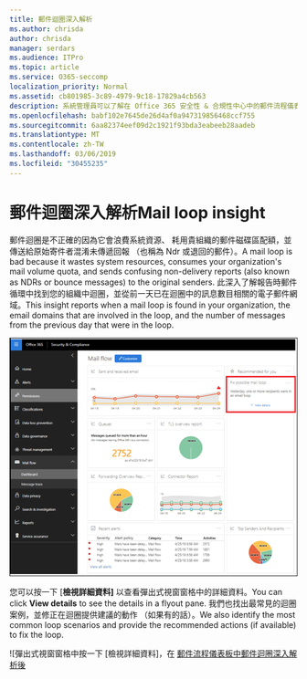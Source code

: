 ```yaml
---
title: 郵件迴圈深入解析
ms.author: chrisda
author: chrisda
manager: serdars
ms.audience: ITPro
ms.topic: article
ms.service: O365-seccomp
localization_priority: Normal
ms.assetid: cb801985-3c89-4979-9c18-17829a4cb563
description: 系統管理員可以了解在 Office 365 安全性 & 合規性中心中的郵件流程儀表板中郵件迴圈深入解析。
ms.openlocfilehash: babf102e7645de26d4af0a947319856468ccf755
ms.sourcegitcommit: 6aa82374eef09d2c1921f93bda3eabeeb28aadeb
ms.translationtype: MT
ms.contentlocale: zh-TW
ms.lasthandoff: 03/06/2019
ms.locfileid: "30455235"
---
```

# <a name="mail-loop-insight"></a><span data-ttu-id="7e02a-103">郵件迴圈深入解析</span><span class="sxs-lookup"><span data-stu-id="7e02a-103">Mail loop insight</span></span>

<span data-ttu-id="7e02a-104">郵件迴圈是不正確的因為它會浪費系統資源、 耗用貴組織的郵件磁碟區配額，並傳送給原始寄件者混淆未傳遞回報 （也稱為 Ndr 或退回的郵件）。</span><span class="sxs-lookup"><span data-stu-id="7e02a-104">A mail loop is bad because it wastes system resources, consumes your organization's mail volume quota, and sends confusing non-delivery reports (also known as NDRs or bounce messages) to the original senders.</span></span> <span data-ttu-id="7e02a-105">此深入了解報告時郵件循環中找到您的組織中迴圈，並從前一天已在迴圈中的訊息數目相關的電子郵件網域。</span><span class="sxs-lookup"><span data-stu-id="7e02a-105">This insight reports when a mail loop is found in your organization, the email domains that are involved in the loop, and the number of messages from the previous day that were in the loop.</span></span>

![在 Office 365 安全性 & 合規性中心中的郵件流程儀表板中郵件迴圈深入解析](media/c3f707cb-4c89-4e88-989c-81ce1d1d6b99.png)

<span data-ttu-id="7e02a-107">您可以按一下 [**檢視詳細資料]** 以查看彈出式視窗窗格中的詳細資料。</span><span class="sxs-lookup"><span data-stu-id="7e02a-107">You can click **View details** to see the details in a flyout pane.</span></span> <span data-ttu-id="7e02a-108">我們也找出最常見的迴圈案例，並修正在迴圈提供建議的動作 （如果有的話）。</span><span class="sxs-lookup"><span data-stu-id="7e02a-108">We also identify the most common loop scenarios and provide the recommended actions (if available) to fix the loop.</span></span>

![彈出式視窗窗格中按一下 [檢視詳細資料]，在 [郵件流程儀表板中郵件迴圈深入解析後](media/f7e21300-c62f-41ec-853f-4a2775cd8aa7.png)
